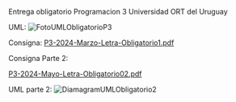 Entrega obligatorio Programacion 3 Universidad ORT del Uruguay

UML:
![FotoUMLObligatorioP3](https://github.com/estebanrecayte/Obligatorio-Programacion-3/assets/110860286/4ef7a87b-f9c4-47de-9ba7-df592f0ea2e7)

Consigna:
[P3-2024-Marzo-Letra-Obligatorio1.pdf](https://github.com/estebanrecayte/Obligatorio-Programacion-3/files/15340143/P3-2024-Marzo-Letra-Obligatorio1.pdf)

Consigna Parte 2:

[P3-2024-Mayo-Letra-Obligatorio02.pdf](https://github.com/user-attachments/files/15903674/P3-2024-Mayo-Letra-Obligatorio02.pdf)

UML parte 2:
![DiamagramUMLObligatorio2](https://github.com/estebanrecayte/Obligatorio-Programacion-3/assets/110860286/b7510c4b-43dd-435d-934d-1147c11b07bf)


